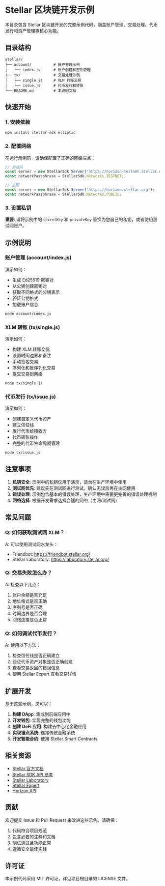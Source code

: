 # Stellar 区块链开发示例

本目录包含 Stellar 区块链开发的完整示例代码，涵盖账户管理、交易处理、代币发行和资产管理等核心功能。

## 目录结构

```
stellar/
├── account/          # 账户管理示例
│   └── index.js      # 账户创建和密钥管理
├── tx/               # 交易处理示例
│   ├── single.js     # XLM 转账交易
│   └── issue.js      # 代币发行和转账
└── README.md         # 本说明文档
```

## 快速开始

### 1. 安装依赖

```bash
npm install stellar-sdk elliptic
```

### 2. 配置网络

在运行示例前，请确保配置了正确的网络端点：

```javascript
// 测试网
const server = new StellarSdk.Server('https://horizon-testnet.stellar.org');
const networkPassphrase = StellarSdk.Networks.TESTNET;

// 主网
const server = new StellarSdk.Server('https://horizon.stellar.org');
const networkPassphrase = StellarSdk.Networks.PUBLIC;
```

### 3. 设置私钥

**重要**: 请将示例中的 `secretKey` 和 `privateKey` 替换为您自己的私钥，或者使用测试网账户。

## 示例说明

### 账户管理 (account/index.js)

演示如何：
- 生成 Ed25519 密钥对
- 从公钥创建密钥对
- 获取不同格式的公钥表示
- 验证公钥格式
- 加载账户信息

```bash
node account/index.js
```

### XLM 转账 (tx/single.js)

演示如何：
- 构建 XLM 转账交易
- 设置时间边界和备注
- 手动签名交易
- 序列化和反序列化交易
- 提交交易到网络

```bash
node tx/single.js
```

### 代币发行 (tx/issue.js)

演示如何：
- 创建自定义代币资产
- 建立信任线
- 发行代币给接收方
- 代币转账操作
- 完整的代币生命周期管理

```bash
node tx/issue.js
```

## 注意事项

1. **私钥安全**: 示例中的私钥仅用于演示，请勿在生产环境中使用
2. **测试网优先**: 建议先在测试网进行测试，确认无误后再在主网使用
3. **错误处理**: 示例包含基本的错误处理，生产环境中需要更完善的错误处理机制
4. **网络选择**: 根据开发需求选择合适的网络（主网/测试网）

## 常见问题

### Q: 如何获取测试网 XLM？
A: 可以使用测试网水龙头：
- Friendbot: https://friendbot.stellar.org/
- Stellar Laboratory: https://laboratory.stellar.org/

### Q: 交易失败怎么办？
A: 检查以下几点：
1. 账户余额是否充足
2. 地址格式是否正确
3. 序列号是否正确
4. 时间边界是否合理
5. 网络连接是否正常

### Q: 如何调试代币发行？
A: 使用以下方法：
1. 检查信任线是否正确建立
2. 验证代币资产对象是否正确创建
3. 查看交易返回的错误信息
4. 使用 Stellar Expert 查看交易详情

## 扩展开发

基于这些示例，您可以：

1. **构建 DApp**: 集成到前端应用中
2. **开发钱包**: 实现完整的钱包功能
3. **创建 DeFi 应用**: 构建去中心化金融应用
4. **实现锚点系统**: 连接传统金融系统
5. **开发智能合约**: 使用 Stellar Smart Contracts

## 相关资源

- [Stellar 官方文档](https://developers.stellar.org/)
- [Stellar SDK API 参考](https://stellar.github.io/js-stellar-sdk/)
- [Stellar Laboratory](https://laboratory.stellar.org/)
- [Stellar Expert](https://stellar.expert/)
- [Horizon API](https://developers.stellar.org/api/)

## 贡献

欢迎提交 Issue 和 Pull Request 来改进这些示例。请确保：

1. 代码符合项目规范
2. 包含必要的注释和文档
3. 测试通过且功能正常
4. 遵循安全最佳实践

## 许可证

本示例代码采用 MIT 许可证，详见项目根目录的 LICENSE 文件。
